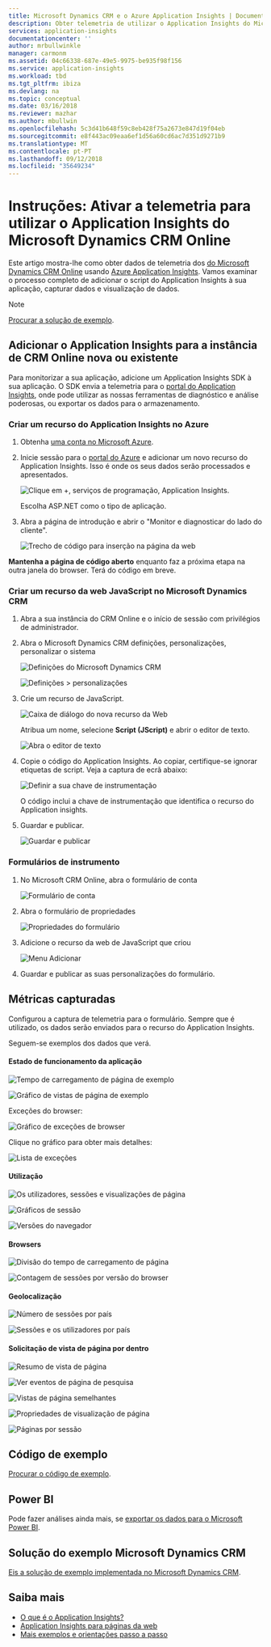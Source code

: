 ```yaml
---
title: Microsoft Dynamics CRM e o Azure Application Insights | Documentos da Microsoft
description: Obter telemetria de utilizar o Application Insights do Microsoft Dynamics CRM Online. Passo a passo da configuração, a obtenção de dados, visualização e exportação.
services: application-insights
documentationcenter: ''
author: mrbullwinkle
manager: carmonm
ms.assetid: 04c66338-687e-49e5-9975-be935f98f156
ms.service: application-insights
ms.workload: tbd
ms.tgt_pltfrm: ibiza
ms.devlang: na
ms.topic: conceptual
ms.date: 03/16/2018
ms.reviewer: mazhar
ms.author: mbullwin
ms.openlocfilehash: 5c3d41b648f59c8eb428f75a2673e847d19f04eb
ms.sourcegitcommit: e8f443ac09eaa6ef1d56a60cd6ac7d351d9271b9
ms.translationtype: MT
ms.contentlocale: pt-PT
ms.lasthandoff: 09/12/2018
ms.locfileid: "35649234"
---
```

# <a name="walkthrough-enabling-telemetry-for-microsoft-dynamics-crm-online-using-application-insights"></a>Instruções: Ativar a telemetria para utilizar o Application Insights do Microsoft Dynamics CRM Online
Este artigo mostra-lhe como obter dados de telemetria dos [do Microsoft Dynamics CRM Online](https://www.dynamics.com/) usando [Azure Application Insights](https://azure.microsoft.com/services/application-insights/). Vamos examinar o processo completo de adicionar o script do Application Insights à sua aplicação, capturar dados e visualização de dados.

> [!NOTE]
> [Procurar a solução de exemplo](https://dynamicsandappinsights.codeplex.com/).
> 
> 

## <a name="add-application-insights-to-new-or-existing-crm-online-instance"></a>Adicionar o Application Insights para a instância de CRM Online nova ou existente
Para monitorizar a sua aplicação, adicione um Application Insights SDK à sua aplicação. O SDK envia a telemetria para o [portal do Application Insights](https://portal.azure.com), onde pode utilizar as nossas ferramentas de diagnóstico e análise poderosas, ou exportar os dados para o armazenamento.

### <a name="create-an-application-insights-resource-in-azure"></a>Criar um recurso do Application Insights no Azure
1. Obtenha [uma conta no Microsoft Azure](http://azure.com/pricing). 
2. Inicie sessão para o [portal do Azure](https://portal.azure.com) e adicionar um novo recurso do Application Insights. Isso é onde os seus dados serão processados e apresentados.

    ![Clique em +, serviços de programação, Application Insights.](./media/app-insights-sample-mscrm/01.png)

    Escolha ASP.NET como o tipo de aplicação.
3. Abra a página de introdução e abrir o "Monitor e diagnosticar do lado do cliente".

    ![Trecho de código para inserção na página da web](./media/app-insights-sample-mscrm/03.png)

**Mantenha a página de código aberto** enquanto faz a próxima etapa na outra janela do browser. Terá do código em breve. 

### <a name="create-a-javascript-web-resource-in-microsoft-dynamics-crm"></a>Criar um recurso da web JavaScript no Microsoft Dynamics CRM
1. Abra a sua instância do CRM Online e o início de sessão com privilégios de administrador.
2. Abra o Microsoft Dynamics CRM definições, personalizações, personalizar o sistema

    ![Definições do Microsoft Dynamics CRM](./media/app-insights-sample-mscrm/00001.png)

    ![Definições > personalizações](./media/app-insights-sample-mscrm/00002.png)

1. Crie um recurso de JavaScript.

    ![Caixa de diálogo do nova recurso da Web](./media/app-insights-sample-mscrm/07.png)

    Atribua um nome, selecione **Script (JScript)** e abrir o editor de texto.

    ![Abra o editor de texto](./media/app-insights-sample-mscrm/00004.png)
2. Copie o código do Application Insights. Ao copiar, certifique-se ignorar etiquetas de script. Veja a captura de ecrã abaixo:

    ![Definir a sua chave de instrumentação](./media/app-insights-sample-mscrm/000005.png)

    O código inclui a chave de instrumentação que identifica o recurso do Application insights.
3. Guardar e publicar.

    ![Guardar e publicar](./media/app-insights-sample-mscrm/00006.png)

### <a name="instrument-forms"></a>Formulários de instrumento
1. No Microsoft CRM Online, abra o formulário de conta

    ![Formulário de conta](./media/app-insights-sample-mscrm/00007.png)
2. Abra o formulário de propriedades

    ![Propriedades do formulário](./media/app-insights-sample-mscrm/00008.png)
3. Adicione o recurso da web de JavaScript que criou

    ![Menu Adicionar](./media/app-insights-sample-mscrm/13.png)

4. Guardar e publicar as suas personalizações do formulário.

## <a name="metrics-captured"></a>Métricas capturadas
Configurou a captura de telemetria para o formulário. Sempre que é utilizado, os dados serão enviados para o recurso do Application Insights.

Seguem-se exemplos dos dados que verá.

#### <a name="application-health"></a>Estado de funcionamento da aplicação
![Tempo de carregamento de página de exemplo](./media/app-insights-sample-mscrm/15.png)

![Gráfico de vistas de página de exemplo](./media/app-insights-sample-mscrm/16.png)

Exceções do browser:

![Gráfico de exceções de browser](./media/app-insights-sample-mscrm/17.png)

Clique no gráfico para obter mais detalhes:

![Lista de exceções](./media/app-insights-sample-mscrm/18.png)

#### <a name="usage"></a>Utilização
![Os utilizadores, sessões e visualizações de página](./media/app-insights-sample-mscrm/19.png)

![Gráficos de sessão](./media/app-insights-sample-mscrm/20.png)

![Versões do navegador](./media/app-insights-sample-mscrm/21.png)

#### <a name="browsers"></a>Browsers
![Divisão do tempo de carregamento de página](./media/app-insights-sample-mscrm/22.png)

![Contagem de sessões por versão do browser](./media/app-insights-sample-mscrm/23.png)

#### <a name="geolocation"></a>Geolocalização
![Número de sessões por país](./media/app-insights-sample-mscrm/24.png)

![Sessões e os utilizadores por país](./media/app-insights-sample-mscrm/25.png)

#### <a name="inside-page-view-request"></a>Solicitação de vista de página por dentro
![Resumo de vista de página](./media/app-insights-sample-mscrm/26.png)

![Ver eventos de página de pesquisa](./media/app-insights-sample-mscrm/27.png)

![Vistas de página semelhantes](./media/app-insights-sample-mscrm/28.png)

![Propriedades de visualização de página](./media/app-insights-sample-mscrm/29.png)

![Páginas por sessão](./media/app-insights-sample-mscrm/30.png)

## <a name="sample-code"></a>Código de exemplo
[Procurar o código de exemplo](https://dynamicsandappinsights.codeplex.com/).

## <a name="power-bi"></a>Power BI
Pode fazer análises ainda mais, se [exportar os dados para o Microsoft Power BI](app-insights-export-power-bi.md).

## <a name="sample-microsoft-dynamics-crm-solution"></a>Solução do exemplo Microsoft Dynamics CRM
[Eis a solução de exemplo implementada no Microsoft Dynamics CRM](https://dynamicsandappinsights.codeplex.com/).

## <a name="learn-more"></a>Saiba mais
* [O que é o Application Insights?](app-insights-overview.md)
* [Application Insights para páginas da web](app-insights-javascript.md)
* [Mais exemplos e orientações passo a passo](app-insights-code-samples.md)
